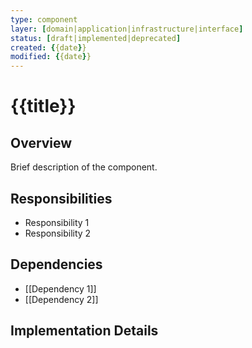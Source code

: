 ```yaml
---
type: component
layer: [domain|application|infrastructure|interface]
status: [draft|implemented|deprecated]
created: {{date}}
modified: {{date}}
---
```


# {{title}}

## Overview
Brief description of the component.

## Responsibilities
- Responsibility 1
- Responsibility 2

## Dependencies
- [[Dependency 1]]
- [[Dependency 2]]

## Implementation Details
